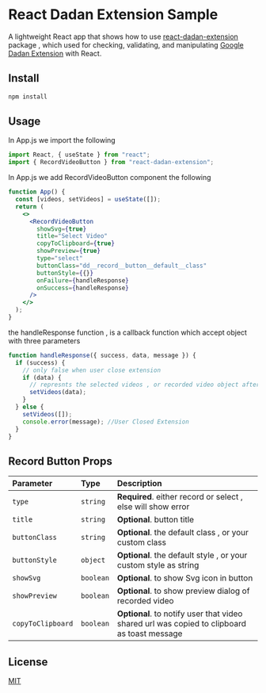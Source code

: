 # React Dadan Extension Sample

A lightweight React app that shows how to use [react-dadan-extension](https://www.npmjs.com/package/react-dadan-extension) package , which used for checking, validating, and manipulating [Google Dadan Extension](https://haal.link.sa/onboarding/download) with React.

## Install

```bash
npm install
```

## Usage

In App.js we import the following

```javascript
import React, { useState } from "react";
import { RecordVideoButton } from "react-dadan-extension";
```

In App.js we add RecordVideoButton component the following

```jsx
function App() {
  const [videos, setVideos] = useState([]);
  return (
    <>
      <RecordVideoButton
        showSvg={true}
        title="Select Video"
        copyToClipboard={true}
        showPreview={true}
        type="select"
        buttonClass="dd__record__button__default__class"
        buttonStyle={{}}
        onFailure={handleResponse}
        onSuccess={handleResponse}
      />
    </>
  );
}
```

the handleResponse function , is a callback function which accept object with three parameters

```javascript
function handleResponse({ success, data, message }) {
  if (success) {
    // only false when user close extension
    if (data) {
      // represnts the selected videos , or recorded video object after stop recording
      setVideos(data);
    }
  } else {
    setVideos([]);
    console.error(message); //User Closed Extension
  }
}
```

## Record Button Props

| Parameter         | Type      | Description                                                                                 |
| :---------------- | :-------- | :------------------------------------------------------------------------------------------ |
| `type`            | `string`  | **Required**. either record or select , else will show error                                |
| `title`           | `string`  | **Optional**. button title                                                                  |
| `buttonClass`     | `string`  | **Optional**. the default class , or your custom class                                      |
| `buttonStyle`     | `object`  | **Optional**. the default style , or your custom style as string                            |
| `showSvg`         | `boolean` | **Optional**. to show Svg icon in button                                                    |
| `showPreview`     | `boolean` | **Optional**. to show preview dialog of recorded video                                      |
| `copyToClipboard` | `boolean` | **Optional**. to notify user that video shared url was copied to clipboard as toast message |

## License

[MIT](https://choosealicense.com/licenses/mit/)
